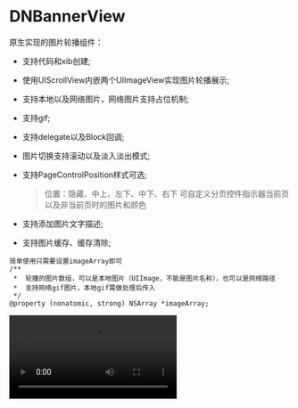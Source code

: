 # DNBannerView
原生实现的图片轮播组件：

+ 支持代码和xib创建;
+ 使用UIScrollView内嵌两个UIImageView实现图片轮播展示;
+ 支持本地以及网络图片，网络图片支持占位机制;
+ 支持gif;
+ 支持delegate以及Block回调;
+ 图片切换支持滚动以及淡入淡出模式;
+ 支持PageControlPosition样式可选;

	>  位置：隐藏、中上、左下、中下、右下
	>  可自定义分页控件指示器当前页以及非当前页时的图片和颜色
+ 支持添加图片文字描述;
+ 支持图片缓存、缓存清除;

```
简单使用只需要设置imageArray即可
/**
 *  轮播的图片数组，可以是本地图片（UIImage，不能是图片名称），也可以是网络路径
 *  支持网络gif图片，本地gif需做处理后传入
 */
@property (nonatomic, strong) NSArray *imageArray;

```

![](https://github.com/git-hushuai/DNBannerView/blob/master/QQ20180813-133626-HD.mp4)